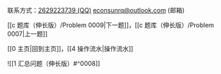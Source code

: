 联系方式：<a href="https://qm.qq.com/q/iA1sKuakak">2629223739 (QQ)</a> <a href="mailto:econsunrq@outlook.com">econsunrq@outlook.com (邮箱)</a>

[[c 题库（伸长版）/Problem 0009|下一题]]，[[c 题库（伸长版）/Problem 0007|上一题]]

[[0 主页|回到主页]]，[[4 操作流水|操作流水]]

![[1 汇总问题（伸长版）#^0008]]